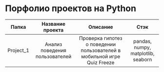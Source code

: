 # Порфолио проектов на Python

|Папка|Название проекта|Описание|Стэк|
|:---:|:---:|:---:|:---:|
|Project_1|Анализ поведения пользователей|Проверка гипотез о поведении пользователей в мобильной игре Quiz Freeze|pandas, numpy, matplotlib, seaborn|
